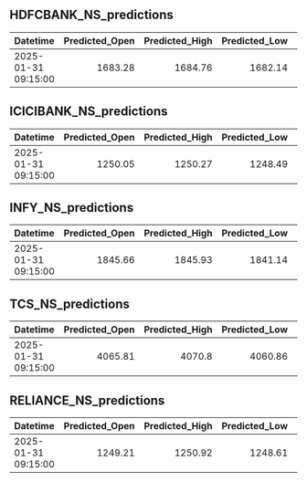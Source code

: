 ## HDFCBANK_NS_predictions
| Datetime            |   Predicted_Open |   Predicted_High |   Predicted_Low |   Predicted_Close |   Predicted_Volume |
|:--------------------|-----------------:|-----------------:|----------------:|------------------:|-------------------:|
| 2025-01-31 09:15:00 |          1683.28 |          1684.76 |         1682.14 |           1683.49 |             105206 |

## ICICIBANK_NS_predictions
| Datetime            |   Predicted_Open |   Predicted_High |   Predicted_Low |   Predicted_Close |   Predicted_Volume |
|:--------------------|-----------------:|-----------------:|----------------:|------------------:|-------------------:|
| 2025-01-31 09:15:00 |          1250.05 |          1250.27 |         1248.49 |           1250.49 |             144823 |

## INFY_NS_predictions
| Datetime            |   Predicted_Open |   Predicted_High |   Predicted_Low |   Predicted_Close |   Predicted_Volume |
|:--------------------|-----------------:|-----------------:|----------------:|------------------:|-------------------:|
| 2025-01-31 09:15:00 |          1845.66 |          1845.93 |         1841.14 |           1843.37 |             126107 |

## TCS_NS_predictions
| Datetime            |   Predicted_Open |   Predicted_High |   Predicted_Low |   Predicted_Close |   Predicted_Volume |
|:--------------------|-----------------:|-----------------:|----------------:|------------------:|-------------------:|
| 2025-01-31 09:15:00 |          4065.81 |           4070.8 |         4060.86 |            4064.9 |            22361.8 |

## RELIANCE_NS_predictions
| Datetime            |   Predicted_Open |   Predicted_High |   Predicted_Low |   Predicted_Close |   Predicted_Volume |
|:--------------------|-----------------:|-----------------:|----------------:|------------------:|-------------------:|
| 2025-01-31 09:15:00 |          1249.21 |          1250.92 |         1248.61 |            1249.7 |             146671 |

